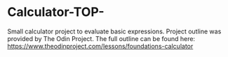 # Calculator-TOP-
Small calculator project to evaluate basic expressions. Project outline
was provided by The Odin Project. The full outline can be found here:
https://www.theodinproject.com/lessons/foundations-calculator

